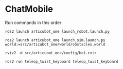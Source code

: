 # ChatMobile

Run commands in this order

```
ros2 launch articubot_one launch_robot.launch.py
```

```
ros2 launch articubot_one launch_sim.launch.py world:=src/articubot_one/world/obstacles.world
```
```
rviz2 -d src/articubot_one/config/bot.rviz

```

```
ros2 run teleop_twist_keyboard teleop_twist_keyboard 


```

